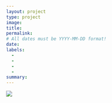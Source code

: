 ```yaml
---
layout: project
type: project
image: 
title: 
permalink: 
# All dates must be YYYY-MM-DD format!
date: 
labels:
  - 
  - 
  - 
  - 
summary: 
---
```


<img class="ui medium right floated rounded image" src="../images/vacay-home-page.png">

 
